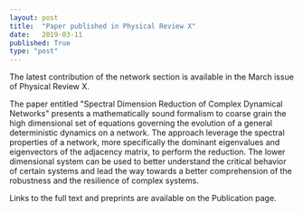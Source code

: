 ```yaml
---
layout: post
title:  "Paper published in Physical Review X"
date:   2019-03-11
published: True
type: "post"
---
```


The latest contribution of the network section is available in the March issue of Physical Review X.


 The paper entitled "Spectral Dimension Reduction of Complex Dynamical Networks" presents a mathematically sound formalism to coarse grain the high dimensional set of equations governing the evolution of a general deterministic dynamics on a network. The approach leverage the spectral properties of a network, more specifically the dominant eigenvalues and eigenvectors of the adjacency matrix, to perform the reduction. The lower dimensional system can be used to better understand the critical behavior of certain systems and lead the way towards a better comprehension of the robustness and the resilience of complex systems.


 Links to the full text and preprints are available on the Publication page.


